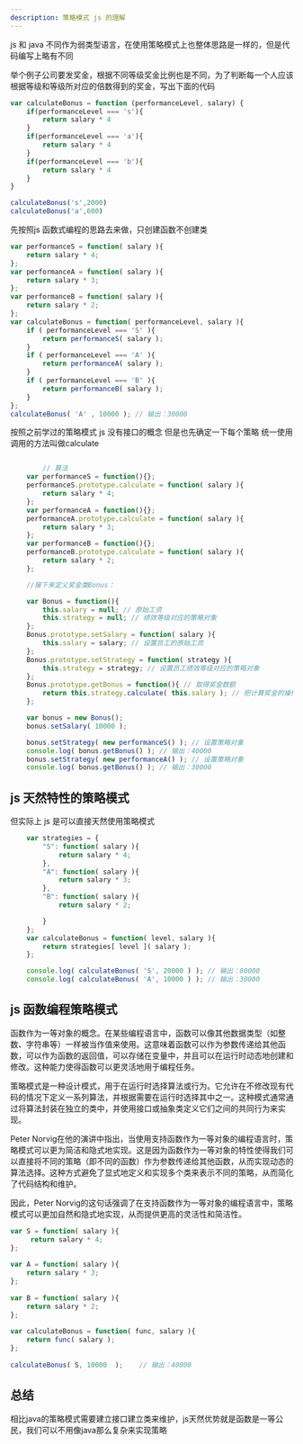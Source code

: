 ```yaml
---
description: 策略模式 js 的理解
---
```


js 和 java 不同作为弱类型语言，在使用策略模式上也整体思路是一样的，但是代码编写上略有不同

举个例子公司要发奖金，根据不同等级奖金比例也是不同，为了判断每一个人应该根据等级和等级所对应的倍数得到的奖金，写出下面的代码
~~~js
var calculateBonus = function (performanceLevel, salary) {
    if(performanceLevel === 's'){
        return salary * 4
    }
    if(performanceLevel === 'a'){
        return salary * 4
    }
    if(performanceLevel === 'b'){
        return salary * 4
    }
}

calculateBonus('s',2000)
calculateBonus('a',600)
~~~

先按照js 函数式编程的思路去来做，只创建函数不创建类
~~~js
var performanceS = function( salary ){
    return salary * 4;
};
var performanceA = function( salary ){
    return salary * 3;
};
var performanceB = function( salary ){
    return salary * 2;
};
var calculateBonus = function( performanceLevel, salary ){
    if ( performanceLevel === 'S' ){
        return performanceS( salary );
    }
    if ( performanceLevel === 'A' ){
        return performanceA( salary );
    }
    if ( performanceLevel === 'B' ){
        return performanceB( salary );
    }
};
calculateBonus( 'A' , 10000 ); // 输出：30000
~~~

按照之前学过的策略模式 js 没有接口的概念 但是也先确定一下每个策略 统一使用调用的方法叫做calculate 
~~~js

        // 算法
	var performanceS = function(){};
	performanceS.prototype.calculate = function( salary ){
		return salary * 4;
	};
	var performanceA = function(){};
	performanceA.prototype.calculate = function( salary ){
		return salary * 3;
	};
	var performanceB = function(){};
	performanceB.prototype.calculate = function( salary ){
		return salary * 2;
	};

	//接下来定义奖金类Bonus：

	var Bonus = function(){
		this.salary = null; // 原始工资
		this.strategy = null; // 绩效等级对应的策略对象
	};
	Bonus.prototype.setSalary = function( salary ){
		this.salary = salary; // 设置员工的原始工资
	};
	Bonus.prototype.setStrategy = function( strategy ){
		this.strategy = strategy; // 设置员工绩效等级对应的策略对象
	};
	Bonus.prototype.getBonus = function(){ // 取得奖金数额
		return this.strategy.calculate( this.salary ); // 把计算奖金的操作委托给对应的策略对象
	};

	var bonus = new Bonus();
	bonus.setSalary( 10000 );

	bonus.setStrategy( new performanceS() ); // 设置策略对象
	console.log( bonus.getBonus() ); // 输出：40000
	bonus.setStrategy( new performanceA() ); // 设置策略对象
	console.log( bonus.getBonus() ); // 输出：30000
~~~

## js 天然特性的策略模式

但实际上 js 是可以直接天然使用策略模式

~~~js
	var strategies = {
		"S": function( salary ){
			return salary * 4;
		},
		"A": function( salary ){
			return salary * 3;
		},
		"B": function( salary ){
			return salary * 2;

		}
	};
	var calculateBonus = function( level, salary ){
		return strategies[ level ]( salary );
	};

	console.log( calculateBonus( 'S', 20000 ) ); // 输出：80000
	console.log( calculateBonus( 'A', 10000 ) ); // 输出：30000

~~~
## js 函数编程策略模式
函数作为一等对象的概念。在某些编程语言中，函数可以像其他数据类型（如整数、字符串等）一样被当作值来使用。这意味着函数可以作为参数传递给其他函数，可以作为函数的返回值，可以存储在变量中，并且可以在运行时动态地创建和修改。这种能力使得函数可以更灵活地用于编程任务。

策略模式是一种设计模式，用于在运行时选择算法或行为。它允许在不修改现有代码的情况下定义一系列算法，并根据需要在运行时选择其中之一。这种模式通常通过将算法封装在独立的类中，并使用接口或抽象类定义它们之间的共同行为来实现。

Peter Norvig在他的演讲中指出，当使用支持函数作为一等对象的编程语言时，策略模式可以更为简洁和隐式地实现。这是因为函数作为一等对象的特性使得我们可以直接将不同的策略（即不同的函数）作为参数传递给其他函数，从而实现动态的算法选择。这种方式避免了显式地定义和实现多个类来表示不同的策略，从而简化了代码结构和维护。

因此，Peter Norvig的这句话强调了在支持函数作为一等对象的编程语言中，策略模式可以更加自然和隐式地实现，从而提供更高的灵活性和简洁性。

~~~js
var S = function( salary ){
     return salary * 4; 
};
 
var A = function( salary ){
    return salary * 3;
};
 
var B = function( salary ){
    return salary * 2;
};
 
var calculateBonus = function( func, salary ){
    return func( salary );
};
 
calculateBonus( S, 10000  );    // 输出：40000
~~~

## 总结

相比java的策略模式需要建立接口建立类来维护，js天然优势就是函数是一等公民，我们可以不用像java那么复杂来实现策略